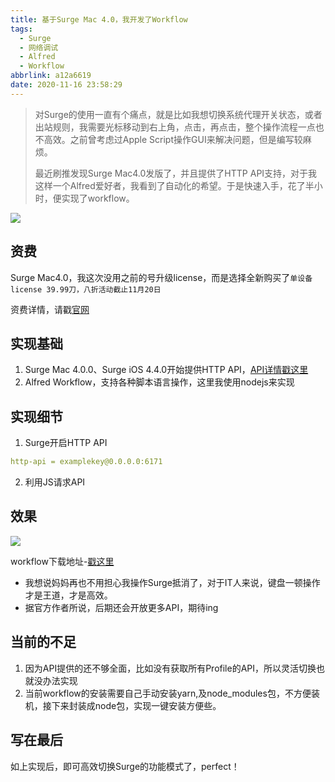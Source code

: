 ```yaml
---
title: 基于Surge Mac 4.0，我开发了Workflow
tags:
  - Surge
  - 网络调试
  - Alfred
  - Workflow
abbrlink: a12a6619
date: 2020-11-16 23:58:29
---
```

> 对Surge的使用一直有个痛点，就是比如我想切换系统代理开关状态，或者出站规则，我需要光标移动到右上角，点击，再点击，整个操作流程一点也不高效。之前曾考虑过Apple Script操作GUI来解决问题，但是编写较麻烦。
> 
> 最近刷推发现Surge Mac4.0发版了，并且提供了HTTP API支持，对于我这样一个Alfred爱好者，我看到了自动化的希望。于是快速入手，花了半小时，便实现了workflow。

![](https://static.1991421.cn/2020/2020-11-17-000725.jpeg)

## 资费

Surge Mac4.0，我这次没用之前的号升级license，而是选择全新购买了`单设备license 39.99刀，八折活动截止11月20日`

资费详情，请戳[官网](https://nssurge.com/)

## 实现基础
1. Surge Mac 4.0.0、Surge iOS 4.4.0开始提供HTTP API，[API详情戳这里](https://manual.nssurge.com/others/http-api.html)
2. Alfred Workflow，支持各种脚本语言操作，这里我使用nodejs来实现

## 实现细节

1. Surge开启HTTP API

 ```yml
 http-api = examplekey@0.0.0.0:6171
 ```
2. 利用JS请求API

## 效果

![](https://static.1991421.cn/2020/2020-11-17-000148.gif)

workflow下载地址-[戳这里](https://github.com/alanhg/alfred-workflows/blob/master/surge/Surge.alfredworkflow)

- 我想说妈妈再也不用担心我操作Surge抵消了，对于IT人来说，键盘一顿操作才是王道，才是高效。
- 据官方作者所说，后期还会开放更多API，期待ing


## 当前的不足

1. 因为API提供的还不够全面，比如没有获取所有Profile的API，所以灵活切换也就没办法实现
2. 当前workflow的安装需要自己手动安装yarn,及node_modules包，不方便装机，接下来封装成node包，实现一键安装方便些。

## 写在最后

如上实现后，即可高效切换Surge的功能模式了，perfect！
